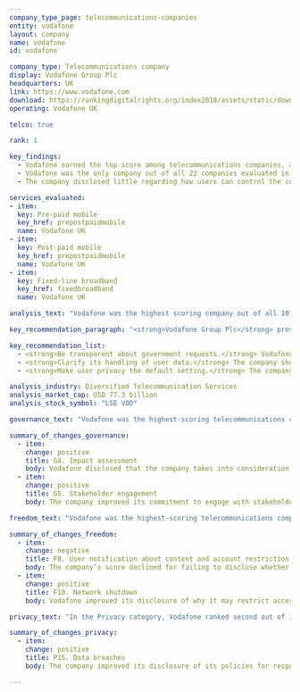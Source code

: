 ```yaml
---
company_type_page: telecommunications-companies
entity: vodafone
layout: company
name: vodafone
id: vodafone

company_type: Telecommunications company
display: Vodafone Group Plc
headquarters: UK
link: https://www.vodafone.com
download: https://rankingdigitalrights.org/index2018/assets/static/download/Vodafone.pdf
operating: Vodafone UK

telco: true

rank: 1

key_findings:
  - Vodafone earned the top score among telecommunications companies, and disclosed more about policies and practices affecting freedom of expression than the rest of its peers.
  - Vodafone was the only company out of all 22 companies evaluated in the Index to provide comprehensive information on the company’s response to data breaches.
  - The company disclosed little regarding how users can control the company’s handling of their user information, and failed to make a commitment to turn off targeted advertising by default.

services_evaluated:
- item:
  key: Pre-paid mobile
  key_href: prepostpaidmobile
  name: Vodafone UK
- item:
  key: Post-paid mobile
  key_href: prepostpaidmobile
  name: Vodafone UK
- item:
  key: Fixed-line broadband
  key_href: fixedbroadband
  name: Vodafone UK

analysis_text: "Vodafone was the highest scoring company out of all 10 telecommunications companies evaluated. In addition to other improvements, the company strengthened its commitment to protecting users’ human rights by joining the Global Network Initiative (GNI) in March 2017. At the corporate level, Vodafone made strong commitments to protect freedom of expression and privacy as human rights, but there is room for improvement. The company should provide clear evidence that it responds to complaints from users who believe their rights to freedom of expression and privacy were violated by the company (G6). The company should also provide users with more options to control collection of their user information, and it should commit to turn off targeted advertising by default (P7). Notably, Vodafone was the only company out of all 22 companies evaluated in the Index to clearly disclose its process for handling data breaches (P15)."

key_recommendation_paragraph: "<strong>Vodafone Group Plc</strong> provides telecommunications services in Europe, Asia, Middle East, and Africa. The company <a href=\"http://www.vodafone.com/content/annualreport/annual_report17/downloads/Vodafone-full-annual-report-2017.pdf\" target=\"_blank\">serves</a> 516 million mobile, 17.9 million fixed broadband, and 13.8 million TV customers."

key_recommendation_list:
  - <strong>Be transparent about government requests.</strong> Vodafone should better inform users about different third party requests it receives, including government requests to shut down a network, and disclose where laws may prevent the company from being fully transparent.
  - <strong>Clarify its handling of user data.</strong> The company should be more clear about what user information it collects and shares, and for how long it retains this information.
  - <strong>Make user privacy the default setting.</strong> The company should give users more options to control their own data and clearly commit to turn off targeted advertising by default.

analysis_industry: Diversified Telecommunication Services
analysis_market_cap: USD 77.3 billion
analysis_stock_symbol: "LSE VOD"

governance_text: "Vodafone was the highest-scoring telecommunications company in the Governance category. Vodafone publicly committed to respect freedom of expression and privacy as human rights (G1), and provided evidence of senior level oversight over these issues within the company (G2). Vodafone improved its disclosure of human rights impact assessments, but there continues to be room for improvement (G4). Company disclosure also improved in terms of stakeholder engagement due to Vodafone joining the GNI in March 2017 (G5). Vodafone tied with Bharti Airtel for the second highest score on disclosure of its grievance and remedy mechanisms (G6); however, gaps in disclosure remained. While Vodafone provided users with several options to submit complaints, including those related to freedom of expression and privacy, it offered no information about the number of complaints it received or any evidence that it is responding to them."

summary_of_changes_governance:
  - item:
    change: positive
    title: G4. Impact assessment
    body: Vodafone disclosed that the company takes into consideration how laws affect freedom of expression when making decisions about what products and services it offers in different markets.
  - item:
    change: positive
    title: G5. Stakeholder engagement
    body: The company improved its commitment to engage with stakeholders by joining the Global Network Initiative (GNI) in March 2017.

freedom_text: "Vodafone was the highest-scoring telecommunications company in the Freedom of Expression category, outscoring AT&T by five percentage points and Telefónica by more than ten points. <br /><br /><strong>Content and account restriction requests:</strong> Vodafone lagged behind AT&T for its disclosure of how it handles government and private requests to restrict content and accounts, but it was one of only four telecommunications companies to receive any credit on these indicators (F5-F7). While the company had notably strong disclosure of its process for handling government requests to remove or block content or restrict user accounts, it did not fully disclose how it handles such requests it receives through private processes (F5). It also disclosed no data about the number of government or private requests it received to restrict content or accounts (F6, F7). <br /><br /><strong>Network management and shutdowns:</strong> Vodafone UK earned the highest score for its disclosure of network management policies, and it was the only company to receive full credit for clearly committing not to block or prioritize content (F9). Despite making improvements to its disclosure of network shutdowns, it did not disclose how many shutdown requests it received or with which it complied (F10). Under limited circumstances, <a href=\"http://www.legislation.gov.uk/ukpga/2016/25/section/253/enacted\" target=\"_blank\">UK law</a> may prevent telecommunications operators from disclosing certain government requests to shut down a network. The company should clearly inform users about these restrictions. <br /><br /><strong>Identity policy:</strong> Vodafone UK and AT&T were the only two telecommunications companies evaluated that did not disclose a requirement that users verify their identity with a government-issued ID for pre-paid mobile services (F11)."

summary_of_changes_freedom:
  - item:
    change: negative
    title: F8. User notification about content and account restriction
    body: The company’s score declined for failing to disclose whether it notifies users who attempt to access content that it has been restricted.
  - item:
    change: positive
    title: F10. Network shutdown
    body: Vodafone improved its disclosure of why it may restrict access to specific protocols or applications, as well as its process for responding to requests to shut down a network or restrict access to a service.

privacy_text: "In the Privacy category, Vodafone ranked second out of 10 telecommunications companies, behind AT&T and ahead of Telefónica.<br /><br /><strong>Handling of user information:</strong> Vodafone UK disclosed more than most of its peers about how it handles user information, but less than AT&T (P3-P8). However, it still did not sufficiently disclose what user information it collects (P3), shares (P4), and why (P5). It disclosed little about how long it retains user information (P6), but it was the only telecommunications company besides AT&T to disclose anything about these policies. Vodafone UK did not disclose whether users can control collection of their own information or whether users can delete some of this information. It clearly explained how users can opt out of having their information used for advertising purposes, but it failed to disclose that targeted advertising is off by default (P7). <br /><br /><strong>Requests for user information:</strong> Vodafone disclosed less than AT&T about how it handles government and private requests for user information (P10, P11), but more than any other telecommunications company evaluated. The company explained its process for responding to government requests for user data, but did not disclose how it responds to private requests (P10). <br /><br /><strong>Security:</strong> Vodafone UK disclosed more than any other telecommunications company about its security policies (P13-P18). Notably, it was the only company out of all 22 companies evaluated in the Index to provide comprehensive information on its handling of data breaches (P15). However, the company did not disclose anything about how it addresses security vulnerabilities (P14)."

summary_of_changes_privacy:
  - item:
    change: positive
    title: P15. Data breaches
    body: The company improved its disclosure of its policies for responding to data breaches.

---
```

